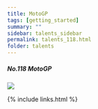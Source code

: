```yaml
---
title: MotoGP
tags: [getting_started]
summary: ""
sidebar: talents_sidebar
permalink: talents_118.html
folder: talents
---
```



##### No.118 MotoGP

![](https://yt3.ggpht.com/ytc/AKedOLSHHr5cV9N64E6RJOEgQATmEbGHGOXBe8TluQRxgbo=s176-c-k-c0x00ffffff-no-rj)




{% include links.html %}
